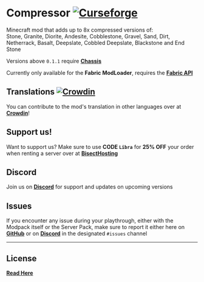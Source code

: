 # Compressor [![Curseforge](http://cf.way2muchnoise.eu/563438.svg)](https://www.curseforge.com/minecraft/mc-mods/compressor)

Minecraft mod that adds up to 8x compressed versions of:   
Stone, Granite, Diorite, Andesite, Cobblestone, Gravel, Sand, Dirt, Netherrack, Basalt, Deepslate, Cobbled Deepslate, Blackstone and End Stone

Versions above `0.1.1` require [**Chassis**](https://github.com/EvergoodTeam/Chassis)

Currently only available for the **Fabric ModLoader**, requires the [**Fabric API**](https://www.curseforge.com/minecraft/mc-mods/fabric-api)

## Translations [![Crowdin](https://badges.crowdin.net/compressor/localized.svg)](https://crowdin.com/project/compressor)
You can contribute to the mod's translation in other languages over at [**Crowdin**](https://crowdin.com/project/compressor)!

## Support us!
Want to support us? Make sure to use **CODE `Libra`** for **25% OFF** your order when renting a server over at [**BisectHosting**](https://www.bisecthosting.com/Libra)

## Discord
Join us on [**Discord**](https://discord.gg/k2P68Y8) for support and updates on upcoming versions

## Issues
If you encounter any issue during your playthrough, either with the Modpack itself or the Server Pack, make sure to report it either here on [**GitHub**](https://github.com/EvergoodTeam/Compressor/issues) or on [**Discord**](https://discord.gg/k2P68Y8) in the designated ```#issues``` channel

***

## License
[**Read Here**](https://github.com/EvergoodTeam/Compressor/blob/main/LICENSE)
